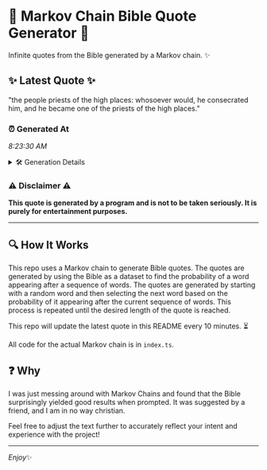 # 📖 Markov Chain Bible Quote Generator 📖

Infinite quotes from the Bible generated by a Markov chain. ✨

## ✨ Latest Quote ✨
"the people priests of the high places: whosoever would, he consecrated him, and he became one of the priests of the high places."

### ⏰ Generated At
*8:23:30 AM*

<details>
    <summary>🛠️ Generation Details</summary>
    <p>
        <strong>🌱 Seed:</strong> the<br>
        <strong>🔄 Iterations:</strong> 22<br>
        <strong>📜 Context History:</strong><br>[ the ]: people<br>[ the, people ]: priests<br>[ the, people, priests ]: of<br>[ the, people, priests, of ]: the<br>[ the, people, priests, of, the ]: high<br>[ the, people, priests, of, the, high ]: places:<br>[ people, priests, of, the, high, places: ]: whosoever<br>[ priests, of, the, high, places:, whosoever ]: would,<br>[ of, the, high, places:, whosoever, would, ]: he<br>[ the, high, places:, whosoever, would,, he ]: consecrated<br>[ high, places:, whosoever, would,, he, consecrated ]: him,<br>[ places:, whosoever, would,, he, consecrated, him, ]: and<br>[ whosoever, would,, he, consecrated, him,, and ]: he<br>[ would,, he, consecrated, him,, and, he ]: became<br>[ he, consecrated, him,, and, he, became ]: one<br>[ consecrated, him,, and, he, became, one ]: of<br>[ him,, and, he, became, one, of ]: the<br>[ and, he, became, one, of, the ]: priests<br>[ he, became, one, of, the, priests ]: of<br>[ became, one, of, the, priests, of ]: the<br>[ one, of, the, priests, of, the ]: high<br>[ of, the, priests, of, the, high ]: places.<br>
    </p>
</details>

### ⚠️ Disclaimer ⚠️
**This quote is generated by a program and is not to be taken seriously. It is purely for entertainment purposes.**

---

## 🔍 How It Works

This repo uses a Markov chain to generate Bible quotes. The quotes are generated by using the Bible as a dataset to find the probability of a word appearing after a sequence of words. The quotes are generated by starting with a random word and then selecting the next word based on the probability of it appearing after the current sequence of words. This process is repeated until the desired length of the quote is reached.

This repo will update the latest quote in this README every 10 minutes. ⏳

All code for the actual Markov chain is in `index.ts`.

## ❓ Why

I was just messing around with Markov Chains and found that the Bible surprisingly yielded good results when prompted. 
It was suggested by a friend, and I am in no way christian.

Feel free to adjust the text further to accurately reflect your intent and experience with the project!

---

*Enjoy*✨

